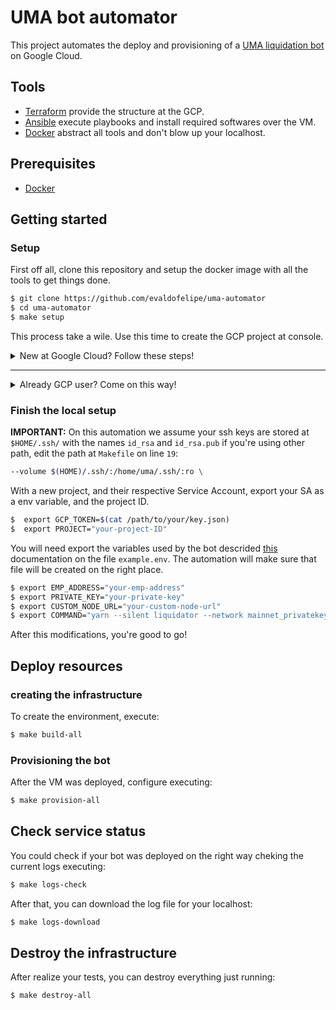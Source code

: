 # UMA bot automator

This project automates the deploy and provisioning of a [UMA liquidation bot](https://docs.umaproject.org/developers/bots) on Google Cloud.

## Tools

- [Terraform](https://www.terraform.io) provide the structure at the GCP.
- [Ansible](https://www.ansible.com) execute playbooks and install required softwares over the VM.
- [Docker](https://www.docker.com) abstract all tools and don't blow up your localhost.

## Prerequisites

* [Docker](https://docs.docker.com/engine/installation/)

## Getting started

### Setup

First off all, clone this repository and setup the docker image with all the tools to get things done.

```bash
$ git clone https://github.com/evaldofelipe/uma-automator
$ cd uma-automator
$ make setup
```

This process take a wile. Use this time to create the GCP project at console.


<details>
<summary>New at Google Cloud? Follow these steps!</summary>
<br>

- If you don't have a GCP account yet, you could use the the free trial provide by google to execute this project.
You can create your free account [here](https://cloud.google.com/free).

- After create the account ready, you need create a project. Follow [this](https://cloud.google.com/resource-manager/docs/creating-managing-projects) documentation to guide you.

**IMPORTANT:**
Choose a project name as you want, and store the `project_ID` not the project name! You'll use later on the project.

- After the project was created, we need interact with GCP using a Service Account, an key file provide to use cloud API's. Follow [this](https://cloud.google.com/iam/docs/creating-managing-service-accounts#creating) guide to create the Service Account, with Owner/Owner permissions, download the json file (the create key button are just a bit hide!), and store the file on a security place. Ansible and terraform will use this key to interact with GCP.

- On this automation are possible to choose the region where your VM are deployed, but as a new GCP user, I recommend, don't worry about it, and use the default region already set here.

<br><br>
</details>

___

<details>
<summary> Already GCP user? Come on this way!</summary>
<br>

- At this time, this project don't support the project automatic creation, because the trial account don't have a main organization to control the projects. So it's necessary create a new project on the console.

- Create the project and store and store the `project_ID`. You'll use later on the project.

- Create a Service Account on the new project, with Owner/Owner permissions, download the json, and store the file on a security place. Ansible and terraform will use this key to interact with GCP.

- If you want change the default Region and Zones defined here, just keep in mind to don't forget to select the right variables. If you need, take a look on the regions [list](https://cloud.google.com/compute/docs/regions-zones).

<br><br>
</details>


### Finish the local setup

**IMPORTANT:** On this automation we assume your ssh keys are stored at `$HOME/.ssh/` with the names `id_rsa` and `id_rsa.pub` if you're using other path, edit the path at `Makefile` on line `19`:

```bash
--volume $(HOME)/.ssh/:/home/uma/.ssh/:ro \
```

With a new project, and their respective Service Account, export your SA as a env variable, and the project ID.


```bash
$  export GCP_TOKEN=$(cat /path/to/your/key.json)
$  export PROJECT="your-project-ID"
```

You will need export the variables used by the bot descrided [this](https://docs.umaproject.org/developers/bots) documentation on the file `example.env`. The automation will make sure that file will be created on the right place.

```bash
$ export EMP_ADDRESS="your-emp-address"
$ export PRIVATE_KEY="your-private-key"
$ export CUSTOM_NODE_URL="your-custom-node-url"
$ export COMMAND="yarn --silent liquidator --network mainnet_privatekey"
```

After this modifications, you're good to go!

## Deploy resources

### creating the infrastructure

To create the environment, execute:

```bash
$ make build-all
```

### Provisioning the bot

After the VM was deployed, configure executing:

```bash
$ make provision-all
```

## Check service status

You could check if your bot was deployed on the right way cheking the current logs executing:

```bash
$ make logs-check
```

After that, you can download the log file for your localhost:

```bash
$ make logs-download
```

## Destroy the infrastructure

After realize your tests, you can destroy everything just running:

```bash
$ make destroy-all
```
